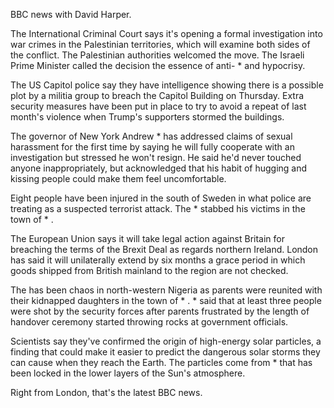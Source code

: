 BBC news with David Harper.

The International Criminal Court says it's opening a formal investigation into war crimes in the Palestinian territories, which will examine both sides of the conflict. The Palestinian authorities welcomed the move. The Israeli Prime Minister called the decision the essence of anti- * and hypocrisy.

The US Capitol police say they have intelligence showing there is a possible plot by a militia group to breach the Capitol Building on Thursday. Extra security measures have been put in place to try to avoid a repeat of last month's violence when Trump's supporters stormed the buildings.

The governor of New York Andrew * has addressed claims of sexual harassment for the first time by saying he will fully cooperate with an investigation but stressed he won't resign. He said he'd never touched anyone inappropriately, but acknowledged that his habit of hugging and kissing people could make them feel uncomfortable. 

Eight people have been injured in the south of Sweden in what police are treating as a suspected terrorist attack. The * stabbed his victims in the town of * .

The European Union says it will take legal action against Britain for breaching the terms of the Brexit Deal as regards northern Ireland. London has said it will unilaterally extend by six months a grace period in which goods shipped from British mainland to the region are not checked.

The has been chaos in north-western Nigeria as parents were reunited with their kidnapped daughters in the town of * . * said that at least three people were shot by the security forces after parents frustrated by the length of handover ceremony started throwing rocks at government officials.

Scientists say they've confirmed the origin of high-energy solar particles, a finding that could make it easier to predict the dangerous solar storms they can cause when they reach the Earth. The particles come from * that has been locked in the lower layers of the Sun's atmosphere.

Right from London, that's the latest BBC news.

